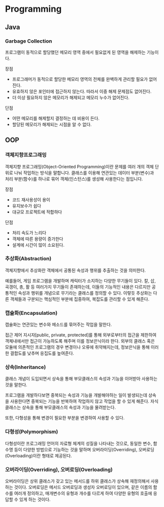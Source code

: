 # Programming

## Java

### Garbage Collection

 프로그램이 동적으로 할당했던 메모리 영역 중에서 필요없게 된 영역을 해제하는 기능이다.

장점

- 프로그래머가 동적으로 할당한 메모리 영역의 전체를 완벽하게 관리할 필요가 없어진다.
- 유효하지 않은 포인터에 접근하지 않는다. 따라서 이중 해제 문제점도 없어진다.
- 더 이상 필요하지 않은 메모리가 해제되고 메모리 누수가 없어진다.

단점

- 어떤 메모리를 해제할지 결정하는 데 비용이 든다.
- 할당된 메모리가 해제되는 시점을 알 수 없다.



## OOP

### 객체지향프로그래밍

 객체지향 프로그래밍(Object-Oriented Programming)이란 문제를 여러 개의 객체 단위로 나눠 작업하는 방식을 말합니다. 클래스를 이용해 연관있는 데이터 부분(변수)과 처리 부분(함수)를 하나로 묶어 객체(인스턴스)를 생성해 사용한다는 점입니다.

장점

- 코드 재사용성이 용이
- 유지보수가 쉽다
- 대규모 프로젝트에 적합하다

단점

- 처리 속도가 느리다
- 객체에 따른 용량이 증가한다
- 설계에 시간이 많이 소요된다.



### 추상화(Abstraction)

 객체지향에서 추상화란 객체에서 공통된 속성과 행위를 추출하는 것을 의미한다.

 예를들어, 게임 프로그램을 개발하며 캐릭터가 소지하는 다양한 무기들이 있다. 칼, 삽, 곡갱이, 총, 활 등 여러가지 무기들이 존재하는데, 이들의 기능적인 내용은 다르지만 공통적인 속성과 행위를 개념으로 무기라는 클래스를 정의할 수 있다. 이렇듯 추상화는 다른 객체들과 구분되는 핵심적인 부분에 집중하여, 복잡도를 관리할 수 있게 해준다.



### 캡슐화(Encapsulation)

 캡슐화는 연관있는 변수와 메소드를 묶어주는 작업을 말한다.

 접근 제어 지시자[public, private, protected]를 통해 외부로부터의 접근을 제한하여 객체내에서만 접근이 가능하도록 해주며 이를 정보은닉이라 한다. 외부의 클래스 혹은 모듈에 의존적인 프로그램의 경우 변경이나 오류에 취약해지는데, 정보은닉을 통해 이러한 결합도를 낮추며 응집도를 높여준다.



### 상속(Inheritance)

 클래스 개념이 도입되면서 상속을 통해 부모클래스의 속성과 기능을 이어받아 사용하는 것을 말한다.

 프로그램을 개발하다보면 중복되는 속성과 기능을 개발해야하는 일이 발생되는데 상속을 사용한다면 중복되는 기능을 반복하여 작업하지 않고 작업을 할 수 있게 해준다. 자식클래스는 상속을 통해 부모클래스의 속성과 기능을 물려받는다.

 또한, 다형성을 통해 변경이 필요한 부분을 변경하여 사용할 수 있다.



### 다형성(Polymorphism)

 다형성이란 프로그래밍 언어의 자료형 체계의 성질을 나타내는 것으로, 동일한 변수, 함수명 등이 다양한 방법으로 기능하는 것을 말하며 오버라이딩(Overriding), 오버로딩(Overloading)이란 형태로 제공된다.



### 오버라이딩(Overriding), 오버로딩(Overloading)

 오버라이딩은 상위 클래스가 갖고 있는 메서드를 하위 클래스가 상속해 재정의해서 사용하는 것이다. 오버로딩은 메서드 오버로딩과 생성자 오버로딩이 있으며, 같은 이름의 함수를 여러개 정의하고, 매개변수의 유형과 개수를 다르게 하여 다양한 유형의 호출에 응답할 수 있게 하는 것이다. 